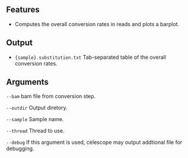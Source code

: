 ## Features
- Computes the overall conversion rates in reads and plots a barplot.

## Output
- `{sample}.substitution.txt` Tab-separated table of the overall conversion rates.


## Arguments
`--bam` bam file from conversion step.

`--outdir` Output diretory.

`--sample` Sample name.

`--thread` Thread to use.

`--debug` If this argument is used, celescope may output addtional file for debugging.

